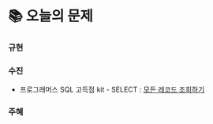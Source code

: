  # 📚 오늘의 문제
### 규현

### 수진
- 프로그래머스 SQL 고득점 kit - SELECT : [모든 레코드 조회하기](https://school.programmers.co.kr/learn/courses/30/lessons/59034)

### 주혜

